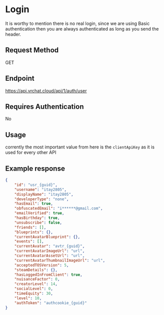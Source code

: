 # Login

It is worthy to mention there is no real login, since we are using Basic authentication then you are always authenticated as long as you send the header.

## Request Method 
GET

## Endpoint
https://api.vrchat.cloud/api/1/auth/user

## Requires Authentication
No

## Usage
corrently the most important value from here is the `clientApiKey` as it is used for every other API 

## Example response
```json
{
    "id": "usr_{guid}",
    "username": "itay2805",
    "displayName": "itay2805",
    "developerType": "none",
    "hasEmail": true,
    "obfuscatedEmail": "i******@gmail.com",
    "emailVerified": true,
    "hasBirthday": true,
    "unsubscribe": false,
    "friends": [],
    "blueprints": {},
    "currentAvatarBlueprint": {},
    "events": [],
    "currentAvatar": "avtr_{guid}",
    "currentAvatarImageUrl": "url",
    "currentAvatarAssetUrl": "url",
    "currentAvatarThumbnailImageUrl": "url",
    "acceptedTOSVersion": 5,
    "steamDetails": {},
    "hasLoggedInFromClient": true,
    "nuisanceFactor": 0,
    "creatorLevel": 14,
    "socialLevel": 0,
    "timeEquity": 30,
    "level": 10,
    "authToken": "authcookie_{guid}"
}
```